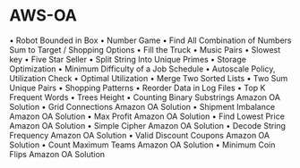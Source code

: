 # AWS-OA

•	Robot Bounded in Box
•	Number Game
•	Find All Combination of Numbers Sum to Target / Shopping Options
•	Fill the Truck
•	Music Pairs
•	Slowest key
•	Five Star Seller
•	Split String Into Unique Primes
•	Storage Optimization
•	Minimum Difficulty of a Job Schedule
•	Autoscale Policy, Utilization Check
•	Optimal Utilization
•	Merge Two Sorted Lists
•	Two Sum Unique Pairs
•	Shopping Patterns
•	Reorder Data in Log Files
•	Top K Frequent Words
•	Trees Height
•	Counting Binary Substrings Amazon OA Solution
•	Grid Connections Amazon OA Solution
•	Shipment Imbalance Amazon OA Solution
•	Max Profit Amazon OA Solution
•	Find Lowest Price Amazon OA Solution
•	Simple Cipher Amazon OA Solution
•	Decode String Frequency Amazon OA Solution
•	Valid Discount Coupons Amazon OA Solution
•	Count Maximum Teams Amazon OA Solution
•	Minimum Coin Flips Amazon OA Solution
